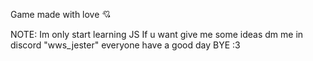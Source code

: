 Game made with love 💘

NOTE:
Im only start learning JS
If u want give me some ideas dm me in discord "wws_jester"
everyone have a good day
BYE :3
